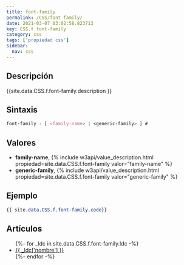 ```yaml
---
title: font-family
permalink: /CSS/font-family/
date: 2021-03-07 03:02:58.823713
key: CSS.f.font-family
category: css
tags: ['propiedad css']
sidebar: 
  nav: css
---
```


## Descripción
{{site.data.CSS.f.font-family.description }}

## Sintaxis
~~~css
font-family : [ <family-name> | <generic-family> ] #
~~~

## Valores
* **family-name**,  {% include w3api/value_description.html propiedad=site.data.CSS.f.font-family valor="family-name" %}
* **generic-family**,  {% include w3api/value_description.html propiedad=site.data.CSS.f.font-family valor="generic-family" %}

## Ejemplo
~~~css
{{ site.data.CSS.f.font-family.code}}
~~~

## Artículos
<ul>
{%- for _ldc in site.data.CSS.f.font-family.ldc -%}
   <li>
       <a href="{{_ldc['url'] }}">{{ _ldc['nombre'] }}</a>
   </li>
{%- endfor -%}
</ul>
